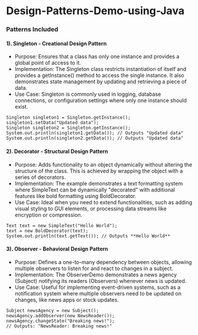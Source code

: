# Design-Patterns-Demo-using-Java

<h3>Patterns Included</h3>

<h4>1). Singleton - Creational Design Pattern</h4>

- Purpose: Ensures that a class has only one instance and provides a global point of access to it.
- Implementation: The Singleton class restricts instantiation of itself and provides a getInstance() method to access the single instance. It also demonstrates state management by updating and retrieving a piece of data.
- Use Case: Singleton is commonly used in logging, database connections, or configuration settings where only one instance should exist.

```
Singleton singleton1 = Singleton.getInstance();
singleton1.setData("Updated data");
Singleton singleton2 = Singleton.getInstance();
System.out.println(singleton1.getData()); // Outputs "Updated data"
System.out.println(singleton2.getData()); // Outputs "Updated data"
```

<h4>2). Decorator - Structural Design Pattern</h4>

- Purpose: Adds functionality to an object dynamically without altering the structure of the class. This is achieved by wrapping the object with a series of decorators.
- Implementation: The example demonstrates a text formatting system where SimpleText can be dynamically "decorated" with additional features like bold formatting using BoldDecorator.
- Use Case: Ideal when you need to extend functionalities, such as adding visual styling to GUI elements, or processing data streams like encryption or compression.

```
Text text = new SimpleText("Hello World");
text = new BoldDecorator(text);
System.out.println(text.getText()); // Outputs **Hello World**
```

<h4>3). Observer - Behavioral Design Pattern</h4>

- Purpose: Defines a one-to-many dependency between objects, allowing multiple observers to listen for and react to changes in a subject.
- Implementation: The ObserverDemo demonstrates a news agency (Subject) notifying its readers (Observers) whenever news is updated.
- Use Case: Useful for implementing event-driven systems, such as a notification system where multiple observers need to be updated on changes, like news apps or stock updates.

```
Subject newsAgency = new Subject();
newsAgency.addObserver(new NewsReader());
newsAgency.changeState("Breaking news!");
// Outputs: "NewsReader: Breaking news!"
```
